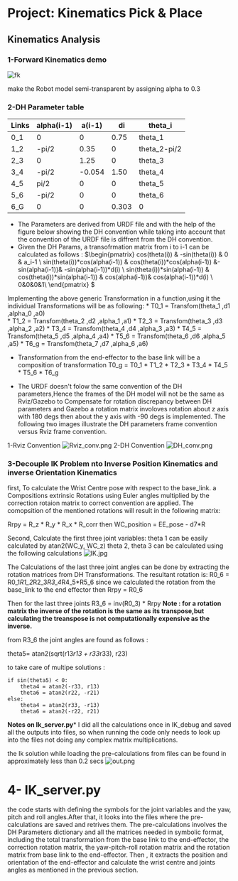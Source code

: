 
# Project: Kinematics Pick & Place
## Kinematics Analysis 


### 1-Forward Kinematics demo
![fk](https://user-images.githubusercontent.com/17046622/35038031-0e2fb7c6-fb82-11e7-803a-8a6249a7e2f7.png)

make the Robot model semi-transparent by assigning alpha to 0.3

### 2-DH Parameter table
Links|alpha(i-1)|a(i-1)|di   |theta_i     
--- | --- | --- | --- | ---
0_1  |0         |0     |0.75 | theta_1    
1_2  |-pi/2     |0.35  |0    |theta_2-pi/2
2_3  |0         | 1.25 |0    |theta_3     
3_4  |-pi/2     |-0.054|1.50 |theta_4     
4_5  |pi/2      |0     |0    |theta_5     
5_6  |-pi/2     |0     |0    |theta_6     
6_G  |0         |0     |0.303|0             

* The Parameters are derived from URDF file and with the help of the figure below showing the DH convention while taking into account that the convention of the URDF file is diffrent from the DH convention.
* Given the DH Params, a transofrmation matrix from i to i-1 can be calculated as follows :
 $\begin{pmatrix}
 cos(theta(i)) & -sin(theta(i)) & 0 & a_i-1 \\
 sin(theta(i))*cos(alpha(i-1)) & cos(theta(i))*cos(alpha(i-1)) &-sin(alpha(i-1))& -sin(alpha(i-1))*d(i) \\ 
 sin(theta(i))*sin(alpha(i-1)) & cos(theta(i))*sin(alpha(i-1)) &  cos(alpha(i-1))& cos(alpha(i-1))*d(i) \\
 0&0&0&1\\
\end{pmatrix} $

Implementing the above generic Transformation in a function,using it the individual Transformations will be as following:
    *    T0_1 = Transfom(theta_1 ,d1 ,alpha_0 ,a0)  
    *    T1_2 = Transfom(theta_2 ,d2 ,alpha_1 ,a1)
    *    T2_3 = Transfom(theta_3 ,d3 ,alpha_2 ,a2)
    *    T3_4 = Transfom(theta_4 ,d4 ,alpha_3 ,a3)
    *    T4_5 = Transfom(theta_5 ,d5 ,alpha_4 ,a4)
    *    T5_6 = Transfom(theta_6 ,d6 ,alpha_5 ,a5)
    *    T6_g = Transfom(theta_7 ,d7 ,alpha_6 ,a6)


* Transformation from the end-effector to the base link will be a composition of transformation
    T0_g = T0_1 * T1_2 * T2_3 * T3_4 * T4_5 * T5_6 * T6_g

*  The URDF doesn't folow the same convention of the DH parameters,Hence the frames of the DH model will not be the same as Rviz/Gazebo to Compensate for rotation discrepancy between DH parameters and Gazebo a rotation matrix involoves rotation about z axis with 180 degs then about the y axis with -90 degs is implemented.
The following two images illustrate the DH parameters frame convention versus Rviz frame convention.

1-Rviz Convention
![Rviz_conv.png](attachment:Rviz_conv.png)
2-DH Convention 
![DH_conv.png](attachment:DH_conv.png)



### 3-Decouple IK Problem nto Inverse Position Kinematics and inverse Orientation Kinematics
first, To calculate the Wrist Centre pose with respect to the base_link. a Compositions extrinsic Rotations using Euler angles multiplied by the correction rotaion matrix to correct convention are applied.
The comopsition of the mentioned rotations will result in the following matrix:

Rrpy = R_z * R_y * R_x * R_corr 
then WC_position = EE_pose - d7*R

Second, Calculate the first three joint variables:
theta 1 can be easily calculated by atan2(WC_y, WC_z)
theta 2, theta 3 can be calculated using the following calculations
![IK.jpg](attachment:IK.jpg)

The Calculations of the last three joint angles can be done by extracting the rotation matrices from DH Transformations.
The resultant rotation is:
R0_6 = R0_1*R1_2*R2_3*R3_4*R4_5*R5_6
since we calculated the rotation from the base_link to the end effector then Rrpy = R0_6

Then for the last three joints R3_6 = inv(R0_3) * Rrpy 
**Note : for a rotation matrix the inverse of the rotation is the same as its transpose,but calculating the treanspose is not computationally expensive as the inverse.**

from R3_6 the joint angles are found as follows :

theta5= atan2(sqrt(r13*r13 + r33*r33), r23)

to take care of multipe solutions :

    if sin(theta5) < 0:
        theta4 = atan2(-r33, r13)
        theta6 = atan2(r22, -r21)
    else:
        theta4 = atan2(r33, -r13)
        theta6 = atan2(-r22, r21)


**Notes on Ik_server.py***
I did all the calculations once in IK_debug and saved all the outputs into files, so when running the code only needs to look up into the files not doing any complex matrix multiplications.

the Ik solution while loading the pre-calculations from files can be found in approximately less than 0.2 secs
![out.png](attachment:out.png)


# 4- IK_server.py
the code starts with defining the symbols for the joint variables and the yaw, pitch and roll angles.After that, it looks into the files where the pre-calculations are saved and retrives them. 
The pre-calculations involves the DH Parameters dictionary and all the matrices needed in symbolic format, including the total transformation from the base link to the end-effector, the correction rotation matrix, the yaw-pitch-roll rotation matrix and the rotation matrix from base link to the end-effector.
Then , it extracts the position and orientation of the end-effector and calculate the wrist centre and joints angles as mentioned in the previous section.

